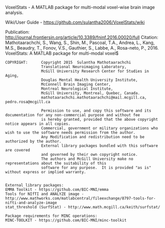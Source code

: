 VoxelStats - A MATLAB package for multi-modal voxel-wise brain image analysis. 

Wiki/User Guide - https://github.com/sulantha2006/VoxelStats/wiki

Publication: http://journal.frontiersin.org/article/10.3389/fninf.2016.00020/full
Citation:
Mathotaarachchi, S., Wang, S., Shin, M., Pascoal, T.A., Andrea, L., Kang, M.S., Beaudry, T., Fonov, V.S., Gauthier, S., Labbe, A., Rosa-neto, P., 2016. VoxelStats: A MATLAB package for multi-modal voxel$



    
    COPYRIGHT:      Copyright 2015  Sulantha Mathotaarachchi
                    Translational Neuroimaging Laboratory,
                    McGill University Research Center for Studies in Aging,
                    Douglas Mental Health University Institute,
                    McConnell Brain Imaging Center,
                    Montreal Neurological Institute,
                    McGill University, Montreal, Quebec, Canada.
                    mathotaarachchi.mathotaarachchi@mail.mcgill.ca, pedro.rosa@mcgill.ca
             
                    Permission to use, and copy this software and its documentation for any non-commercial purpose and without fee
                    is hereby granted, provided that the above copyright notice appears in all copies.
                    Commercial, government or military organizations who wish to use the software needs permission from the author.
                    Any Modification and redistribution need to be authorized by the author. 
                    External library packages bundled with this software are covered 
                    and governed by their own copyright notice. 
                    The authors and McGill University make no representations about the suitability of this
                    software for any purpose.  It is provided "as is" without express or implied warranty.


    External library packages:
    EMMA Toolkit - https://github.com/BIC-MNI/emma
    Tools for NIfTI and ANALYZE image - http://www.mathworks.com/matlabcentral/fileexchange/8797-tools-for-nifti-and-analyze-image
    stat_threshold (SurfStat) - http://www.math.mcgill.ca/keith/surfstat/

    Package requirements for MINC operations: 
    MINC-TOOLKIT - https://github.com/BIC-MNI/minc-toolkit
